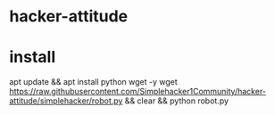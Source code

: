 # hacker-attitude
# install 
 apt update &&
 apt install python wget -y
 wget https://raw.githubusercontent.com/Simplehacker1Community/hacker-attitude/simplehacker/robot.py &&
 clear &&
 python robot.py
